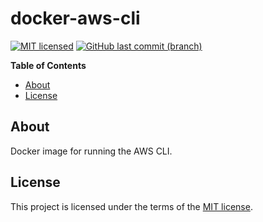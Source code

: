 # docker-aws-cli

[![MIT licensed](https://img.shields.io/badge/license-MIT-blue.svg)](https://opensource.org/licenses/MIT)
[![GitHub last commit (branch)](https://img.shields.io/github/last-commit/wolffaxn/docker-aws-cli/master.svg)](https://github.com/wolffaxn/docker-aws-cli)

**Table of Contents**

<!-- toc -->

- [About](#about)
- [License](#license)

## About 

Docker image for running the AWS CLI.

## License

This project is licensed under the terms of the [MIT license](LICENSE).
